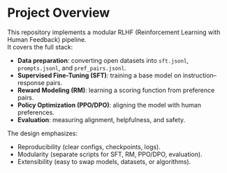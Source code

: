 # Project Overview

This repository implements a modular RLHF (Reinforcement Learning with Human Feedback) pipeline.  
It covers the full stack:

- **Data preparation**: converting open datasets into `sft.jsonl`, `prompts.jsonl`, and `pref_pairs.jsonl`.
- **Supervised Fine-Tuning (SFT)**: training a base model on instruction–response pairs.
- **Reward Modeling (RM)**: learning a scoring function from preference pairs.
- **Policy Optimization (PPO/DPO)**: aligning the model with human preferences.
- **Evaluation**: measuring alignment, helpfulness, and safety.

The design emphasizes:
- Reproducibility (clear configs, checkpoints, logs).
- Modularity (separate scripts for SFT, RM, PPO/DPO, evaluation).
- Extensibility (easy to swap models, datasets, or algorithms).